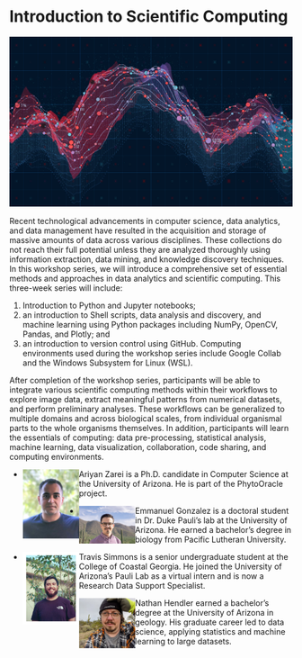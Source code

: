 # Introduction to Scientific Computing

![](/images/AdobeStock_144374589.jpeg)

Recent technological advancements in computer science, data analytics, and data management have resulted in the acquisition and storage of massive amounts of data across various disciplines. These collections do not reach their full potential unless they are analyzed thoroughly using information extraction, data mining, and knowledge discovery techniques. In this workshop series, we will introduce a comprehensive set of essential methods and approaches in data analytics and scientific computing. This three-week series will include:

1. Introduction to Python and Jupyter notebooks;
2. an introduction to Shell scripts, data analysis and discovery,
and machine learning using Python packages including NumPy,
OpenCV, Pandas, and Plotly; and
3. an introduction to version control using GitHub.
Computing environments used during the workshop series include
Google Collab and the Windows Subsystem for Linux (WSL).

After completion of the workshop series, participants will be able to integrate various scientific computing methods within their workflows to explore image data, extract meaningful patterns from numerical datasets, and perform preliminary analyses. These workflows can be generalized to multiple domains and across biological scales, from individual organismal parts to the whole organisms themselves. In addition, participants will learn the essentials of computing: data pre-processing, statistical analysis, machine learning, data visualization, collaboration, code sharing, and computing environments.

* <img src="images/Ariyan.jpg" width="100"  align="left"><p>Ariyan Zarei is a Ph.D. candidate in Computer Science at the University of Arizona. He is part of the PhytoOracle project.</p>

* <img src="images/EmmanuelGonzalezHeadshot.jpg" width="100" align="left"><p>Emmanuel Gonzalez is a doctoral student in Dr. Duke Pauli’s lab at the University of Arizona. He earned a bachelor’s degree in biology from Pacific Lutheran University.</p>

* <img src="images/Travis.jpg" width="100" align="left"><p>Travis Simmons is a senior undergraduate student at the College of Coastal Georgia. He joined the University of Arizona’s Pauli Lab as a virtual intern and is now a Research Data Support Specialist.</p>

* <img src="images/Nathan.jpg" width="100" align="left"><p>Nathan Hendler earned a bachelor’s degree at the University of Arizona in geology. His graduate career led to data science, applying statistics and machine learning to large datasets.</p>
